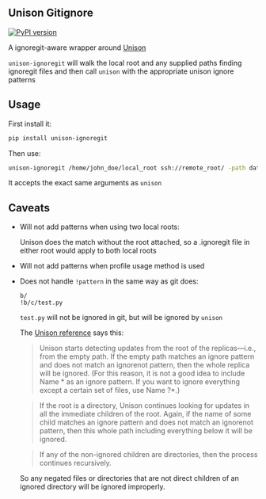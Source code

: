 ## Unison Gitignore
[![PyPI version](https://badge.fury.io/py/unison-ignoregit.svg)](https://badge.fury.io/py/unison-ignoregit)

A ignoregit-aware wrapper around [Unison](https://github.com/bcpierce00/unison)

`unison-ignoregit` will walk the local root and any supplied paths finding ignoregit files and then call
`unison` with the appropriate unison ignore patterns

## Usage
First install it:
```bash
pip install unison-ignoregit
```

Then use:
```bash
unison-ignoregit /home/john_doe/local_root ssh://remote_root/ -path data
```
It accepts the exact same arguments as `unison`

## Caveats
- Will not add patterns when using two local roots:

    Unison does the match without the root attached, so a .ignoregit file
    in either root would apply to both local roots
- Will not add patterns when profile usage method is used
- Does not handle `!pattern` in the same way as git does:

    ```
    b/
    !b/c/test.py
    ```
    `test.py` will not be ignored in git, but will be ignored by `unison`

    The [Unison reference](https://www.cis.upenn.edu/~bcpierce/unison/download/releases/stable/unison-manual.html#reference)
    says this:
    > Unison starts detecting updates from the root of the replicas—i.e., from the empty path. If the empty path matches an ignore pattern and does not match an ignorenot pattern, then the whole replica will be ignored. (For this reason, it is not a good idea to include Name * as an ignore pattern. If you want to ignore everything except a certain set of files, use Name ?*.)

    > If the root is a directory, Unison continues looking for updates in all the immediate children of the root. Again, if the name of some child matches an ignore pattern and does not match an ignorenot pattern, then this whole path including everything below it will be ignored.

    > If any of the non-ignored children are directories, then the process continues recursively.

    So any negated files or directories that are not direct children of an ignored directory will be ignored improperly.
